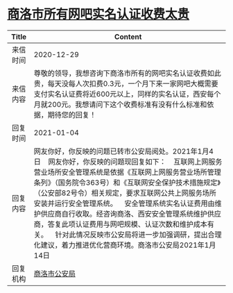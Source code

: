# <a href="http://www.shangluo.gov.cn/zmhd/ldxxxx.jsp?urltype=leadermail.LeaderMailContentUrl&wbtreeid=1112&leadermailid=6754">商洛市所有网吧实名认证收费太贵</a>
|Title|Content|
|:---:|---|
|来信时间|2020-12-29|
|来信内容|尊敬的领导，我想咨询下商洛市所有的网吧实名认证收费如此贵，每天没每人次扣费0.3元，一个月下来一家网吧大概需要支付实名认证费将近600元以上，同样的实名认证，西安每个月就200元。我想请问下这个收费标准有没有什么标准和依据，期待您的回复！|
|回复时间|2021-01-04|
|回复内容|网友你好，你反映的问题已转市公安局阅处。2021年1月4日    网友你好，你反映的问题现回复如下：    互联网上网服务营业场所安全管理系统是依据《互联网上网服务营业场所管理条列》（国务院令363号）和《互联网安全保护技术措施规定》（公安部82号令）相关规定，要求互联网公共上网服务场所安装并运行安全管理系统。    安全管理系统实名认证费用由维护供应商自行收取。经咨询商洛、西安安全管理系统维护供应商，答复此项认证费用与网吧规模、认证次数和维护成本有关。    针对此情况反映市公安局将进一步加强调研，提出合理化建议，着力推进优化营商环境。商洛市公安局2021年1月14日|
|回复机构|<a href="../../categories/agencies/商洛市公安局.md">商洛市公安局</a>|